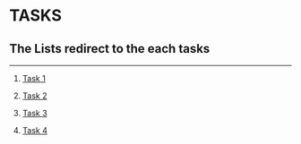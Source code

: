 # TASKS

## The Lists redirect to the each tasks

******************************


1. [Task 1](https://github.com/oydpete/Git-Assessment/tree/main/TASK%201)

2. [Task 2](https://github.com/Daniel4000-dev/team-collaboration)

3. [Task 3]()

4. [Task 4](https://github.com/oydpete/Git-Assessment/tree/main/TASK%204)
